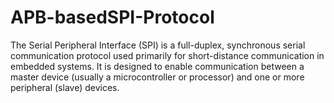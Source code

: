 # APB-basedSPI-Protocol
The Serial Peripheral Interface (SPI) is a full-duplex, synchronous serial communication  protocol used primarily for short-distance communication in embedded systems. It is  designed to enable communication between a master device (usually a microcontroller or  processor) and one or more peripheral (slave) devices. 
